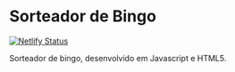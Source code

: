 # Sorteador de Bingo

[![Netlify Status](https://api.netlify.com/api/v1/badges/9d006785-4e45-43ee-b95f-3a7dca44e9b5/deploy-status)](https://app.netlify.com/sites/sorteador-de-bingo/deploys)

Sorteador de bingo, desenvolvido em Javascript e HTML5.
